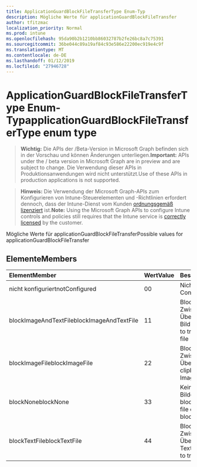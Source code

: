 ```yaml
---
title: ApplicationGuardBlockFileTransferType Enum-Typ
description: Mögliche Werte für applicationGuardBlockFileTransfer
author: tfitzmac
localization_priority: Normal
ms.prod: intune
ms.openlocfilehash: 95da90b2b1210bb86032787b2fe26bc8a7c75391
ms.sourcegitcommit: 36be044c89a19af84c93e586e22200ec919e4c9f
ms.translationtype: MT
ms.contentlocale: de-DE
ms.lasthandoff: 01/12/2019
ms.locfileid: "27946728"
---
```

# <a name="applicationguardblockfiletransfertype-enum-type"></a><span data-ttu-id="7889c-103">ApplicationGuardBlockFileTransferType Enum-Typ</span><span class="sxs-lookup"><span data-stu-id="7889c-103">applicationGuardBlockFileTransferType enum type</span></span>

> <span data-ttu-id="7889c-104">**Wichtig:** Die APIs der /Beta-Version in Microsoft Graph befinden sich in der Vorschau und können Änderungen unterliegen.</span><span class="sxs-lookup"><span data-stu-id="7889c-104">**Important:** APIs under the / beta version in Microsoft Graph are in preview and are subject to change.</span></span> <span data-ttu-id="7889c-105">Die Verwendung dieser APIs in Produktionsanwendungen wird nicht unterstützt.</span><span class="sxs-lookup"><span data-stu-id="7889c-105">Use of these APIs in production applications is not supported.</span></span>

> <span data-ttu-id="7889c-106">**Hinweis:** Die Verwendung der Microsoft Graph-APIs zum Konfigurieren von Intune-Steuerelementen und -Richtlinien erfordert dennoch, dass der Intune-Dienst vom Kunden [ordnungsgemäß lizenziert](https://go.microsoft.com/fwlink/?linkid=839381) ist.</span><span class="sxs-lookup"><span data-stu-id="7889c-106">**Note:** Using the Microsoft Graph APIs to configure Intune controls and policies still requires that the Intune service is [correctly licensed](https://go.microsoft.com/fwlink/?linkid=839381) by the customer.</span></span>

<span data-ttu-id="7889c-107">Mögliche Werte für applicationGuardBlockFileTransfer</span><span class="sxs-lookup"><span data-stu-id="7889c-107">Possible values for applicationGuardBlockFileTransfer</span></span>
## <a name="members"></a><span data-ttu-id="7889c-108">Elemente</span><span class="sxs-lookup"><span data-stu-id="7889c-108">Members</span></span>
|<span data-ttu-id="7889c-109">Element</span><span class="sxs-lookup"><span data-stu-id="7889c-109">Member</span></span>|<span data-ttu-id="7889c-110">Wert</span><span class="sxs-lookup"><span data-stu-id="7889c-110">Value</span></span>|<span data-ttu-id="7889c-111">Beschreibung</span><span class="sxs-lookup"><span data-stu-id="7889c-111">Description</span></span>|
|:---|:---|:---|
|<span data-ttu-id="7889c-112">nicht konfiguriert</span><span class="sxs-lookup"><span data-stu-id="7889c-112">notConfigured</span></span>|<span data-ttu-id="7889c-113">0</span><span class="sxs-lookup"><span data-stu-id="7889c-113">0</span></span>|<span data-ttu-id="7889c-114">Nicht konfiguriert</span><span class="sxs-lookup"><span data-stu-id="7889c-114">Not Configured</span></span>|
|<span data-ttu-id="7889c-115">blockImageAndTextFile</span><span class="sxs-lookup"><span data-stu-id="7889c-115">blockImageAndTextFile</span></span>|<span data-ttu-id="7889c-116">1</span><span class="sxs-lookup"><span data-stu-id="7889c-116">1</span></span>|<span data-ttu-id="7889c-117">Blockieren der Zwischenablage zum Übertragen von Text und Bild-Datei</span><span class="sxs-lookup"><span data-stu-id="7889c-117">Block clipboard to transfer Image and Text file</span></span>|
|<span data-ttu-id="7889c-118">blockImageFile</span><span class="sxs-lookup"><span data-stu-id="7889c-118">blockImageFile</span></span>|<span data-ttu-id="7889c-119">2</span><span class="sxs-lookup"><span data-stu-id="7889c-119">2</span></span>|<span data-ttu-id="7889c-120">Blockieren der Zwischenablage zum Übertragen Bilddatei</span><span class="sxs-lookup"><span data-stu-id="7889c-120">Block clipboard to transfer Image file</span></span>|
|<span data-ttu-id="7889c-121">blockNone</span><span class="sxs-lookup"><span data-stu-id="7889c-121">blockNone</span></span>|<span data-ttu-id="7889c-122">3</span><span class="sxs-lookup"><span data-stu-id="7889c-122">3</span></span>|<span data-ttu-id="7889c-123">Keines der Textdatei oder Bilddatei wird übertragen blockiert</span><span class="sxs-lookup"><span data-stu-id="7889c-123">Neither of text file or image file is blocked from transferring</span></span>|
|<span data-ttu-id="7889c-124">blockTextFile</span><span class="sxs-lookup"><span data-stu-id="7889c-124">blockTextFile</span></span>|<span data-ttu-id="7889c-125">4</span><span class="sxs-lookup"><span data-stu-id="7889c-125">4</span></span>|<span data-ttu-id="7889c-126">Blockieren der Zwischenablage zum Übertragen von Textdatei</span><span class="sxs-lookup"><span data-stu-id="7889c-126">Block clipboard to transfer Text file</span></span>|





